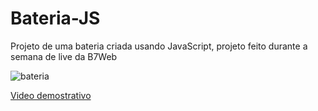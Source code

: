 # Bateria-JS

Projeto de uma bateria criada usando JavaScript, projeto feito durante a semana de live da B7Web

![bateria](https://user-images.githubusercontent.com/68359459/126552551-08723de2-89ce-468c-a164-3b4a4515481b.png)


[Video demostrativo](https://github.com/CristianoDaSilvaFerreira/Bateria-JS/blob/main/video-bateria.mp4)
